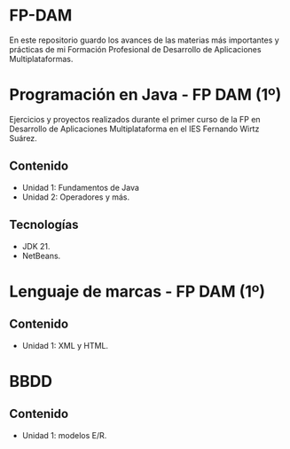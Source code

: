# FP-DAM
En este repositorio guardo los avances de las materias más importantes y  prácticas de mi Formación Profesional de Desarrollo de Aplicaciones Multiplataformas.

# Programación en Java - FP DAM (1º)
Ejercicios y proyectos realizados durante el primer curso de la FP en Desarrollo de Aplicaciones Multiplataforma en el IES Fernando Wirtz Suárez.

## Contenido
- Unidad 1: Fundamentos de Java
- Unidad 2: Operadores y más.

## Tecnologías
- JDK 21.
- NetBeans.

# Lenguaje de marcas - FP DAM (1º)

## Contenido
- Unidad 1: XML y HTML.

# BBDD

## Contenido
- Unidad 1: modelos E/R.
